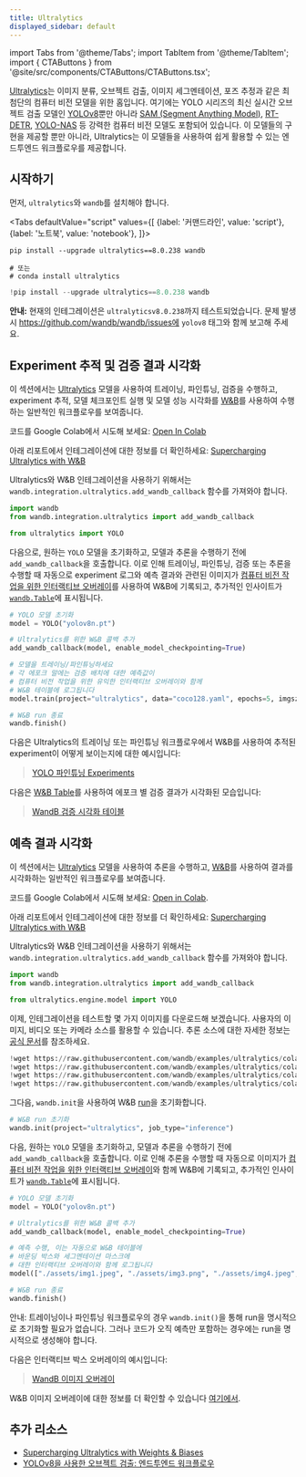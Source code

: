 ```yaml
---
title: Ultralytics
displayed_sidebar: default
---
```

import Tabs from '@theme/Tabs';
import TabItem from '@theme/TabItem';
import { CTAButtons } from '@site/src/components/CTAButtons/CTAButtons.tsx';

<CTAButtons colabLink="https://colab.research.google.com/github/wandb/examples/blob/master/colabs/ultralytics/01_train_val.ipynb"></CTAButtons>

[Ultralytics](https://github.com/ultralytics/ultralytics)는 이미지 분류, 오브젝트 검출, 이미지 세그멘테이션, 포즈 추정과 같은 최첨단의 컴퓨터 비전 모델을 위한 홈입니다. 여기에는 YOLO 시리즈의 최신 실시간 오브젝트 검출 모델인 [YOLOv8](https://docs.ultralytics.com/models/yolov8/)뿐만 아니라 [SAM (Segment Anything Model)](https://docs.ultralytics.com/models/sam/#introduction-to-sam-the-segment-anything-model), [RT-DETR](https://docs.ultralytics.com/models/rtdetr/), [YOLO-NAS](https://docs.ultralytics.com/models/yolo-nas/) 등 강력한 컴퓨터 비전 모델도 포함되어 있습니다. 이 모델들의 구현을 제공할 뿐만 아니라, Ultralytics는 이 모델들을 사용하여 쉽게 활용할 수 있는 엔드투엔드 워크플로우를 제공합니다.

## 시작하기

먼저, `ultralytics`와 `wandb`를 설치해야 합니다.

<Tabs
  defaultValue="script"
  values={[
    {label: '커맨드라인', value: 'script'},
    {label: '노트북', value: 'notebook'},
  ]}>
  <TabItem value="script">

```shell
pip install --upgrade ultralytics==8.0.238 wandb

# 또는
# conda install ultralytics
```

  </TabItem>
  <TabItem value="notebook">

```python
!pip install --upgrade ultralytics==8.0.238 wandb
```

  </TabItem>
</Tabs>

**안내:** 현재의 인테그레이션은 `ultralyticsv8.0.238`까지 테스트되었습니다. 문제 발생 시 https://github.com/wandb/wandb/issues에 `yolov8` 태그와 함께 보고해 주세요.

## Experiment 추적 및 검증 결과 시각화

<CTAButtons colabLink="https://colab.research.google.com/github/wandb/examples/blob/master/colabs/ultralytics/01_train_val.ipynb"></CTAButtons>

이 섹션에서는 [Ultralytics](https://docs.ultralytics.com/modes/predict/) 모델을 사용하여 트레이닝, 파인튜닝, 검증을 수행하고, experiment 추적, 모델 체크포인트 실행 및 모델 성능 시각화를 [W&B](https://wandb.ai/site)를 사용하여 수행하는 일반적인 워크플로우를 보여줍니다.

코드를 Google Colab에서 시도해 보세요: [Open In Colab](http://wandb.me/ultralytics-train)

아래 리포트에서 인테그레이션에 대한 정보를 더 확인하세요: [Supercharging Ultralytics with W&B](https://wandb.ai/geekyrakshit/ultralytics/reports/Supercharging-Ultralytics-with-Weights-Biases--Vmlldzo0OTMyMDI4)

Ultralytics와 W&B 인테그레이션을 사용하기 위해서는 `wandb.integration.ultralytics.add_wandb_callback` 함수를 가져와야 합니다.

```python
import wandb
from wandb.integration.ultralytics import add_wandb_callback

from ultralytics import YOLO
```

다음으로, 원하는 `YOLO` 모델을 초기화하고, 모델과 추론을 수행하기 전에 `add_wandb_callback`을 호출합니다. 이로 인해 트레이닝, 파인튜닝, 검증 또는 추론을 수행할 때 자동으로 experiment 로그와 예측 결과와 관련된 이미지가 [컴퓨터 비전 작업을 위한 인터랙티브 오버레이](../track/log/media#image-overlays-in-tables)를 사용하여 W&B에 기록되고, 추가적인 인사이트가 [`wandb.Table`](../tables/intro.md)에 표시됩니다.

```python
# YOLO 모델 초기화
model = YOLO("yolov8n.pt")

# Ultralytics를 위한 W&B 콜백 추가
add_wandb_callback(model, enable_model_checkpointing=True)

# 모델을 트레이닝/파인튜닝하세요
# 각 에포크 말에는 검증 배치에 대한 예측값이
# 컴퓨터 비전 작업을 위한 유익한 인터랙티브 오버레이와 함께
# W&B 테이블에 로그됩니다
model.train(project="ultralytics", data="coco128.yaml", epochs=5, imgsz=640)

# W&B run 종료
wandb.finish()
```

다음은 Ultralytics의 트레이닝 또는 파인튜닝 워크플로우에서 W&B를 사용하여 추적된 experiment이 어떻게 보이는지에 대한 예시입니다:

<blockquote class="imgur-embed-pub" lang="en" data-id="a/TB76U9O"  ><a href="//imgur.com/a/TB76U9O">YOLO 파인튜닝 Experiments</a></blockquote><script async src="//s.imgur.com/min/embed.js" charset="utf-8"></script>

다음은 [W&B Table](../tables/intro.md)를 사용하여 에포크 별 검증 결과가 시각화된 모습입니다:

<blockquote class="imgur-embed-pub" lang="en" data-id="a/kU5h7W4"  ><a href="//imgur.com/a/kU5h7W4">WandB 검증 시각화 테이블</a></blockquote><script async src="//s.imgur.com/min/embed.js" charset="utf-8"></script>

## 예측 결과 시각화

<CTAButtons colabLink="https://colab.research.google.com/github/wandb/examples/blob/master/colabs/ultralytics/00_inference.ipynb"></CTAButtons>

이 섹션에서는 [Ultralytics](https://docs.ultralytics.com/modes/predict/) 모델을 사용하여 추론을 수행하고, [W&B](https://wandb.ai/site)를 사용하여 결과를 시각화하는 일반적인 워크플로우를 보여줍니다.

코드를 Google Colab에서 시도해 보세요: [Open in Colab](http://wandb.me/ultralytics-inference).

아래 리포트에서 인테그레이션에 대한 정보를 더 확인하세요: [Supercharging Ultralytics with W&B](https://wandb.ai/geekyrakshit/ultralytics/reports/Supercharging-Ultralytics-with-Weights-Biases--Vmlldzo0OTMyMDI4)

Ultralytics와 W&B 인테그레이션을 사용하기 위해서는 `wandb.integration.ultralytics.add_wandb_callback` 함수를 가져와야 합니다.

```python
import wandb
from wandb.integration.ultralytics import add_wandb_callback

from ultralytics.engine.model import YOLO
```

이제, 인테그레이션을 테스트할 몇 가지 이미지를 다운로드해 보겠습니다. 사용자의 이미지, 비디오 또는 카메라 소스를 활용할 수 있습니다. 추론 소스에 대한 자세한 정보는 [공식 문서](https://docs.ultralytics.com/modes/predict/)를 참조하세요.

```python
!wget https://raw.githubusercontent.com/wandb/examples/ultralytics/colabs/ultralytics/assets/img1.png
!wget https://raw.githubusercontent.com/wandb/examples/ultralytics/colabs/ultralytics/assets/img2.png
!wget https://raw.githubusercontent.com/wandb/examples/ultralytics/colabs/ultralytics/assets/img4.png
!wget https://raw.githubusercontent.com/wandb/examples/ultralytics/colabs/ultralytics/assets/img5.png
```

그다음, `wandb.init`을 사용하여 W&B [run](../runs/intro.md)을 초기화합니다.

```python
# W&B run 초기화
wandb.init(project="ultralytics", job_type="inference")
```

다음, 원하는 `YOLO` 모델을 초기화하고, 모델과 추론을 수행하기 전에 `add_wandb_callback`을 호출합니다. 이로 인해 추론을 수행할 때 자동으로 이미지가 [컴퓨터 비전 작업을 위한 인터랙티브 오버레이](../track/log/media#image-overlays-in-tables)와 함께 W&B에 기록되고, 추가적인 인사이트가 [`wandb.Table`](../tables/intro.md)에 표시됩니다.

```python
# YOLO 모델 초기화
model = YOLO("yolov8n.pt")

# Ultralytics를 위한 W&B 콜백 추가
add_wandb_callback(model, enable_model_checkpointing=True)

# 예측 수행, 이는 자동으로 W&B 테이블에
# 바운딩 박스와 세그멘테이션 마스크에
# 대한 인터랙티브 오버레이와 함께 로그됩니다
model(["./assets/img1.jpeg", "./assets/img3.png", "./assets/img4.jpeg", "./assets/img5.jpeg"])

# W&B run 종료
wandb.finish()
```

안내: 트레이닝이나 파인튜닝 워크플로우의 경우 `wandb.init()`을 통해 run을 명시적으로 초기화할 필요가 없습니다. 그러나 코드가 오직 예측만 포함하는 경우에는 run을 명시적으로 생성해야 합니다.

다음은 인터랙티브 박스 오버레이의 예시입니다:

<blockquote class="imgur-embed-pub" lang="en" data-id="a/UTSiufs"  ><a href="//imgur.com/a/UTSiufs">WandB 이미지 오버레이</a></blockquote><script async src="//s.imgur.com/min/embed.js" charset="utf-8"></script>

W&B 이미지 오버레이에 대한 정보를 더 확인할 수 있습니다 [여기에서](../track/log/media.md#image-overlays).

## 추가 리소스

* [Supercharging Ultralytics with Weights & Biases](https://wandb.ai/geekyrakshit/ultralytics/reports/Supercharging-Ultralytics-with-Weights-Biases--Vmlldzo0OTMyMDI4)
* [YOLOv8을 사용한 오브젝트 검출: 엔드투엔드 워크플로우](https://wandb.ai/reviewco/object-detection-bdd/reports/Object-Detection-using-YOLOv8-An-End-to-End-Workflow--Vmlldzo1NTAyMDQ1)